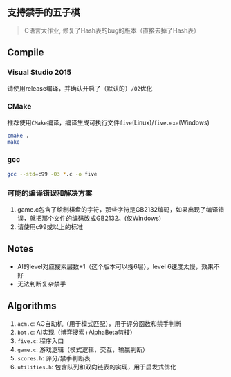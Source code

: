 ﻿## 支持禁手的五子棋
> C语言大作业, 修复了Hash表的bug的版本（直接去掉了Hash表）

## Compile
### Visual Studio 2015
请使用release编译，并确认开启了（默认的）`/O2`优化

### CMake
推荐使用`CMake`编译，编译生成可执行文件`five`(Linux)/`five.exe`(Windows)
```bash
cmake .
make
```

### gcc
```bash
gcc --std=c99 -O3 *.c -o five
```

### 可能的编译错误和解决方案
1. game.c包含了绘制棋盘的字符，那些字符是GB2132编码，如果出现了编译错误，就把那个文件的编码改成GB2132。(仅Windows)
2. 请使用c99或以上的标准

## Notes
- AI的level对应搜索层数+1（这个版本可以搜6层），level 6速度太慢，效果不好
- 无法判断复杂禁手


## Algorithms
1. `acm.c`: AC自动机（用于模式匹配），用于评分函数和禁手判断
2. `bot.c`: AI实现（博弈搜索+AlphaBeta剪枝）
3. `five.c`: 程序入口
4. `game.c`: 游戏逻辑（模式逻辑，交互，输赢判断）
5. `scores.h`: 评分/禁手判断表
6. `utilities.h`: 包含队列和双向链表的实现，用于启发式优化
